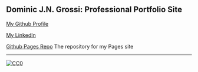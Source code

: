 ## Dominic J.N. Grossi: Professional Portfolio Site

[My Github Profile](https://github.com/Dominicgrossi)

[My LinkedIn](https://www.linkedin.com/in/dominic-grossi-08b055135/)

[Github Pages Repo](https://github.com/Dominicgrossi/Dominicgrossi.github.io) The repository for my Pages site

---

[![CC0](https://i.creativecommons.org/p/zero/1.0/88x31.png)](https://creativecommons.org/publicdomain/zero/1.0/)
